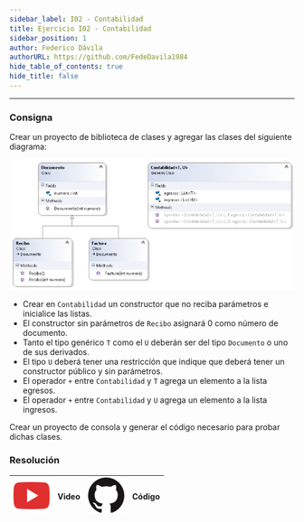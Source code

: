 ```yaml
---
sidebar_label: I02 - Contabilidad
title: Ejercicio I02 - Contabilidad
sidebar_position: 1
author: Federico Dávila
authorURL: https://github.com/FedeDavila1984
hide_table_of_contents: true
hide_title: false
---
```

---

### Consigna
Crear un proyecto de biblioteca de clases y agregar las clases del siguiente diagrama:

![Diagrama de clases](/clases/12-generics/ejercicios/contabilidad-diagram.PNG)

* Crear en `Contabilidad` un constructor que no reciba parámetros e inicialice las listas.
* El constructor sin parámetros de `Recibo` asignará 0 como número de documento.
* Tanto el tipo genérico `T` como el `U` deberán ser del tipo `Documento` o uno de sus derivados.
* El tipo `U` deberá tener una restricción que indique que deberá tener un constructor público y sin parámetros.
* El operador `+` entre `Contabilidad` y `T` agrega un elemento a la lista egresos.
* El operador `+` entre `Contabilidad` y `U` agrega un elemento a la lista ingresos.

Crear un proyecto de consola y generar el código necesario para probar dichas clases.

### Resolución
| ![img](/base/youtube.svg) | Video | ![img](/base/github.svg) | Código |
| :-----------------------: | :---: | :----------------------: | :----: |
